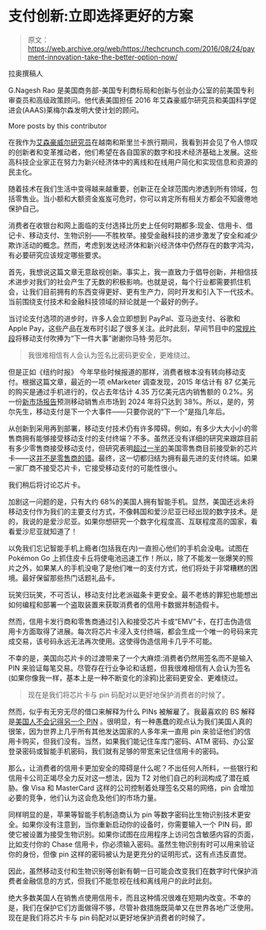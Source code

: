 # 支付创新:立即选择更好的方案

> 原文：<https://web.archive.org/web/https://techcrunch.com/2016/08/24/payment-innovation-take-the-better-option-now/>

拉奥撰稿人

G.Nagesh Rao 是美国商务部-美国专利商标局和创新与创业办公室的前美国专利审查员和高级政策顾问。他代表美国担任 2016 年艾森豪威尔研究员和美国科学促进会(AAAS)莱梅尔森发明大使计划的顾问。

More posts by this contributor

在我作为[艾森豪威尔研究员](https://web.archive.org/web/20230315045022/https://efworld.org/meet-our-fellows)在越南和斯里兰卡旅行期间，我看到并会见了令人惊叹的创新者和变革推动者，他们希望在各自国家的数字和技术经济基础上发展。这些高科技企业家正在努力为新兴经济体中的离线和在线用户简化和实现信息和资源的民主化。

随着技术在我们生活中变得越来越重要，创新正在全球范围内渗透到所有领域，包括零售业。当小额和大额资金岌岌可危时，你可以肯定所有相关方都会不知疲倦地保护自己。

消费者在收银台和网上面临的支付选择比历史上任何时期都多:现金、信用卡、借记卡、移动支付、生物识别——不胜枚举。接受金融科技的进步激发了安全和减少欺诈活动的概念。然而，考虑到发达经济体和新兴经济体中仍然存在的数字鸿沟，有必要研究应该规定哪些要求。

首先，我想说这篇文章无意敌视创新。事实上，我一直致力于倡导创新，并相信技术进步对我们的社会产生了无数的积极影响。也就是说，每个行业都需要抓住机会，让我们目前拥有的东西变得更好、更有生产力，同时开发和引入下一代技术。当前围绕支付技术和金融科技领域的辩论就是一个最好的例子。

当讨论支付选项的进步时，许多人会立即想到 PayPal、亚马逊支付、谷歌和 Apple Pay，这些产品在发布时引起了很多关注。此时此刻，早间节目中的[常规片段](https://web.archive.org/web/20230315045022/http://www.today.com/video/-wal-mart-pay-app-now-available-for-mobile-devices-720347203915)将移动支付吹捧为“下一件大事”谢谢你马特·劳厄尔。

> 我很难相信有人会认为签名比密码更安全，更难绕过。

但是正如《纽约时报》 今年早些时候报道的那样，消费者根本没有转向移动支付。根据这篇文章，最近的一项 eMarketer 调查发现，2015 年估计有 87 亿美元的购买是通过手机进行的，仅占去年估计 4.35 万亿美元店内销售额的 0.2%。另一份[新市场报告](https://web.archive.org/web/20230315045022/https://www.whatech.com/market-research/consumer/181018-new-study-mobile-point-of-sale-mpos-market-to-reach-us-38-38-billion-by-2024-nfc-technology-to-report-highest-revenue-growth)预测移动销售点市场到 2024 年将只达到 38%。所以，是的，劳尔先生，移动支付是下一个大事件——只要你说的“下一个”是指几年后。

从创新到采用再到部署，移动支付技术仍有许多障碍。例如，有多少大大小小的零售商拥有能够接受移动支付的支付终端？不多。虽然还没有详细的研究来跟踪目前有多少零售商接受移动支付，但研究表明[超过一半的](https://web.archive.org/web/20230315045022/http://www.cardhub.com/edu/emv-adoption-survey/)美国零售商目前接受新的芯片卡——这[并不是零售商的错](https://web.archive.org/web/20230315045022/https://www.consumeraffairs.com/news/retailers-blame-credit-card-companies-for-delay-in-chip-roll-out-071416.html)。最终，这一切都归结为拥有最先进的支付终端。如果一家厂商不接受芯片卡，它接受移动支付的可能性很小。

我们稍后将讨论芯片卡。

加剧这一问题的是，只有大约 68%的美国人拥有智能手机。显然，美国还远未将移动支付作为我们的主要支付方式，不像韩国和爱沙尼亚已经出现的数字技术。是的，我说的是爱沙尼亚。如果你想研究一个数字化程度高、互联程度高的国家，看看爱沙尼亚就知道了！

以免我们忘记智能手机上瘾者(包括我在内)一直担心他们的手机会没电。试图在 Pokémon Go 上抓住皮卡丘将使电池迅速工作！所以，除了不能发一张爆笑的照片之外，如果某人的手机没电了是他们唯一的支付方式，他们将处于非常糟糕的困境。最好保留那些热门话题礼品卡。

玩笑归玩笑，不可否认，移动支付比老派磁条卡更安全。最不老练的罪犯也能想出如何编程和部署一个盗取装置来获取消费者的信用卡数据并制造假卡。

然而，信用卡发行商和零售商通过引入和接受芯片卡或“EMV”卡，在打击伪造信用卡方面取得了进展。每次将芯片卡浸入支付终端，都会生成一个唯一的号码来完成交易，该号码永远无法再次使用。这使得伪造信用卡几乎不可能。

不幸的是，美国向芯片卡的过渡带来了一个大麻烦:消费者仍然用签名而不是输入 PIN 来验证每笔交易。尽管存在行业争论和话题，但我很难相信有人会认为签名(如果你像我一样，基本上是一种不断变化的涂鸦)比密码更安全、更难绕过。

> 现在是我们将芯片卡与 pin 码配对以更好地保护消费者的时候了。

然而，似乎有无穷无尽的借口来解释为什么 PINs 被解雇了。我最喜欢的 BS 解释是[美国人不会记得另一个 PIN](https://web.archive.org/web/20230315045022/http://www.dcourier.com/news/2016/jul/03/chip-cards-credit-card-industry-drags-its-feet-chi/) 。很明显，有一种愚蠢的观点认为我们美国人真的很笨，因为世界上几乎所有其他发达国家的人多年来一直用 pin 来验证他们的信用卡购买，但我们没有。当然，如果我们能记住车库门密码、ATM 密码、办公室登录密码或智能手机密码，我们就有足够的带宽来记住信用卡的密码。

那么，让消费者的信用卡更加安全的障碍是什么呢？不出任何人所料，一些银行和信用卡公司正竭尽全力反对这一想法，因为 T2 对他们自己的利润构成了潜在威胁。像 Visa 和 MasterCard 这样的公司控制着处理签名交易的网络，pin 会增加必要的竞争，他们认为这会危及他们的市场力量。

同样明显的是，苹果等智能手机制造商认为 pin 等数字密码比生物识别技术更安全。如果你没有注意到，当你重新启动你的设备时，你需要输入一个 PIN 码，即使它被设置为接受生物识别。如果你试图在应用程序上访问包含敏感内容的页面，比如支付你的 Chase 信用卡，你必须输入密码。虽然生物识别有时可以用来验证你的身份，但像 pin 这样的密码被认为是更充分的证明形式，这有点违反直觉。

因此，虽然移动支付和生物识别等创新有朝一日可能会改变我们在数字时代保护消费者金融信息的方式，但我们不能忽视在线和离线用户的此时此刻。

绝大多数美国人在销售点使用信用卡，而且这种情况很难在短期内改变。不幸的是，我们在保护它们方面做得不够，尽管补救措施既简单又在世界各地广泛使用。现在是我们将芯片卡与 pin 码配对以更好地保护消费者的时候了。